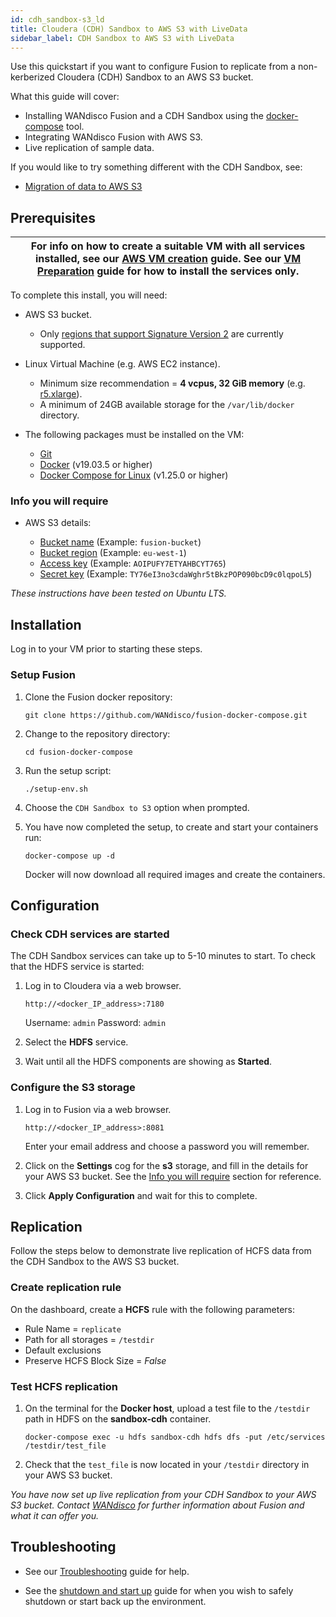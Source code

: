 ```yaml
---
id: cdh_sandbox-s3_ld
title: Cloudera (CDH) Sandbox to AWS S3 with LiveData
sidebar_label: CDH Sandbox to AWS S3 with LiveData
---
```


Use this quickstart if you want to configure Fusion to replicate from a non-kerberized Cloudera (CDH) Sandbox to an AWS S3 bucket.

What this guide will cover:

- Installing WANdisco Fusion and a CDH Sandbox using the [docker-compose](https://docs.docker.com/compose/) tool.
- Integrating WANdisco Fusion with AWS S3.
- Live replication of sample data.

If you would like to try something different with the CDH Sandbox, see:

* [Migration of data to AWS S3](./cdh_sandbox-s3_lm.md)

## Prerequisites

|For info on how to create a suitable VM with all services installed, see our [AWS VM creation](../preparation/aws_vm_creation.md) guide. See our [VM Preparation](../preparation/vm_prep.md) guide for how to install the services only.|
|---|

To complete this install, you will need:

* AWS S3 bucket.
  * Only [regions that support Signature Version 2](https://docs.aws.amazon.com/general/latest/gr/signature-version-2.html) are currently supported.

* Linux Virtual Machine (e.g. AWS EC2 instance).
  * Minimum size recommendation = **4 vcpus, 32 GiB memory** (e.g. [r5.xlarge](https://aws.amazon.com/ec2/instance-types/)).
  * A minimum of 24GB available storage for the `/var/lib/docker` directory.

* The following packages must be installed on the VM:
  * [Git](https://git-scm.com/book/en/v2/Getting-Started-Installing-Git)
  * [Docker](https://docs.docker.com/install/) (v19.03.5 or higher)
  * [Docker Compose for Linux](https://docs.docker.com/compose/install/#install-compose) (v1.25.0 or higher)

### Info you will require

* AWS S3 details:

  * [Bucket name](https://docs.aws.amazon.com/AmazonS3/latest/user-guide/create-bucket.html) (Example: `fusion-bucket`)
  * [Bucket region](https://docs.aws.amazon.com/general/latest/gr/rande.html#regional-endpoints) (Example: `eu-west-1`)
  * [Access key](https://docs.aws.amazon.com/IAM/latest/UserGuide/id_credentials_access-keys.html#Using_CreateAccessKey) (Example: `AOIPUFY7ETYAHBCYT765`)
  * [Secret key](https://docs.aws.amazon.com/general/latest/gr/aws-sec-cred-types.html#access-keys-and-secret-access-keys) (Example: `TY76eI3no3cdaWghr5tBkzPOP090bcD9c0lqpoL5`)

_These instructions have been tested on Ubuntu LTS._

## Installation

Log in to your VM prior to starting these steps.

### Setup Fusion

1. Clone the Fusion docker repository:

   `git clone https://github.com/WANdisco/fusion-docker-compose.git`

1. Change to the repository directory:

   `cd fusion-docker-compose`

1. Run the setup script:

   `./setup-env.sh`

1. Choose the `CDH Sandbox to S3` option when prompted.

1. You have now completed the setup, to create and start your containers run:

   `docker-compose up -d`

   Docker will now download all required images and create the containers.

## Configuration

### Check CDH services are started

The CDH Sandbox services can take up to 5-10 minutes to start. To check that the HDFS service is started:

1. Log in to Cloudera via a web browser.

   `http://<docker_IP_address>:7180`

   Username: `admin`
   Password: `admin`

1. Select the **HDFS** service.

1. Wait until all the HDFS components are showing as **Started**.

### Configure the S3 storage

1. Log in to Fusion via a web browser.

   `http://<docker_IP_address>:8081`

   Enter your email address and choose a password you will remember.

1. Click on the **Settings** cog for the **s3** storage, and fill in the details for your AWS S3 bucket. See the [Info you will require](#info-you-will-require) section for reference.

1. Click **Apply Configuration** and wait for this to complete.

## Replication

Follow the steps below to demonstrate live replication of HCFS data from the CDH Sandbox to the AWS S3 bucket.

### Create replication rule

On the dashboard, create a **HCFS** rule with the following parameters:

* Rule Name = `replicate`
* Path for all storages = `/testdir`
* Default exclusions
* Preserve HCFS Block Size = *False*

### Test HCFS replication

1. On the terminal for the **Docker host**, upload a test file to the `/testdir` path in HDFS on the **sandbox-cdh** container.

   `docker-compose exec -u hdfs sandbox-cdh hdfs dfs -put /etc/services /testdir/test_file`

1. Check that the `test_file` is now located in your `/testdir` directory in your AWS S3 bucket.

_You have now set up live replication from your CDH Sandbox to your AWS S3 bucket. Contact [WANdisco](https://wandisco.com/contact) for further information about Fusion and what it can offer you._

## Troubleshooting

* See our [Troubleshooting](../troubleshooting/general_troubleshooting.md) guide for help.

* See the [shutdown and start up](../operation/cdh_sandbox_fusion_stop_start.md) guide for when you wish to safely shutdown or start back up the environment.
